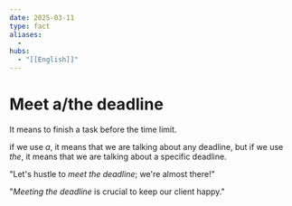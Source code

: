 ```yaml
---
date: 2025-03-11
type: fact
aliases:
  -
hubs:
  - "[[English]]"
---
```


# Meet a/the deadline

It means to finish a task before the time limit.

if we use *a*, it means that we are talking about any deadline, but if we use *the*, it means that we are talking about a specific deadline.

"Let's hustle to *meet the deadline*; we're almost there!"

"*Meeting the deadline* is crucial to keep our client happy."

